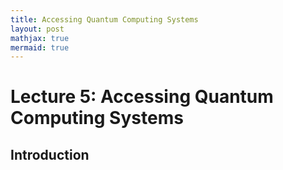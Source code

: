 ```yaml
---
title: Accessing Quantum Computing Systems
layout: post
mathjax: true
mermaid: true
---
```


# Lecture 5: Accessing Quantum Computing Systems

## Introduction
